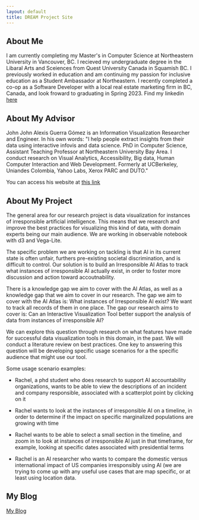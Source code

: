```yaml
---
layout: default
title: DREAM Project Site
---
```


## About Me

I am currently completing my Master's in Computer Science at Northeastern University in Vancouver, BC. I recieved my undergraduate degree in the Libaral Arts and Sceiences from Quest University Canada in Squamish BC. I previously worked in education and am continuing my passion for inclusive education as a Student Ambassador at Northeastern. I recently completed a co-op as a Software Developer with a local real estate marketing firm in BC, Canada, and look froward to graduating in Spring 2023. Find my linkedin [here](https://www.linkedin.com/in/sommer-harris-824864103/?original_referer=https%3A%2F%2Fwww%2Egoogle%2Ecom%2F&originalSubdomain=ca)

## About My Advisor

John John Alexis Guerra Gómez is an Information Visualization Researcher and Engineer. In his own words: "I help people extract insights from their data using interactive infovis and data science. PhD in Computer Science, Assistant Teaching Professor at Northeastern University Bay Area. I conduct research on Visual Analytics, Accessibility, Big data, Human Computer Interaction and Web Development. Formerly at UCBerkeley, Uniandes Colombia, Yahoo Labs, Xerox PARC and DUTO."

You can access his website at [this link](https://johnguerra.co/)

## About My Project

The general area for our research project is data visualization for instances of irresponsible artificial intelligence. This means that we research and improve the best practices for visualizing this kind of data, with domain experts being our main audience. We are working in observable notebook with d3 and Vega-Lite.

The specific problem we are working on tackling is that AI in its current state is often unfair, furthers pre-existing societal discrimination, and is difficult to control. Our solution is to build an Irresponsible AI Atlas to track what instances of irresponsible AI actually exist, in order to foster more discussion and action toward accoutnability.

There is a knowledge gap we aim to cover with the AI Atlas, as well as a knowledge gap that we aim to cover in our research. The gap we aim to cover with the AI Atlas is: What instances of Irresponsible AI exist? We want to track all records of them in one place. The gap our research aims to cover is: Can an Interactive Visualization Tool better support the analysis of data from instances of irresponsible AI?

We can explore this question through research on what features have made for successful data visualization tools in this domain, in the past. We will conduct a literature review on best practices. One key to answering this question will be developing specific usage scenarios for a the specific audience that might use our tool. 

Some usage scenario examples:
* Rachel, a phd student who does research to support AI accountability organizations, wants to be able to view the descriptions of an incident and company responsible, associated with a scatterplot point by clicking on it

* Rachel wants to look at the instances of irresponsible AI on a timeline, in order to determine if the impact on specific marginalized populations are growing with time

* Rachel wants to be able to select a small section in the timeline, and zoom in to look at instances of irresponsible AI just in that timeframe, for example, looking at specific dates associated with presidential terms

* Rachel is an AI researcher who wants to compare the domestic versus international impact of US companies irresponsibly using AI (we are trying to come up with any useful use cases that are map specific, or at least using location data.


## My Blog

[My Blog](blog.html)
